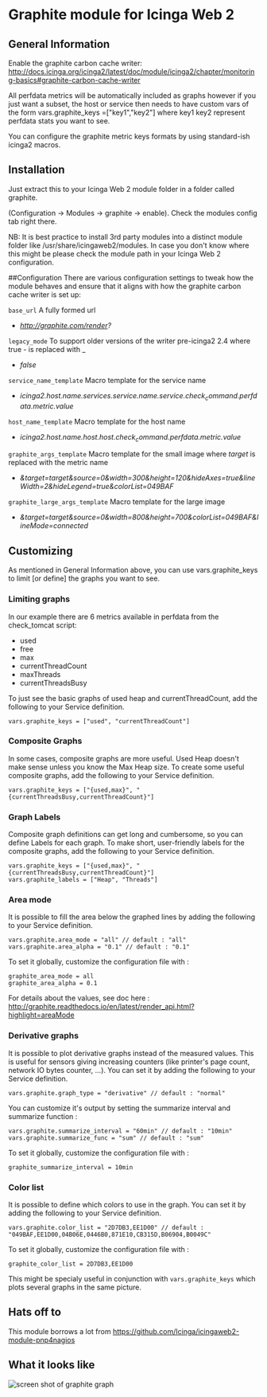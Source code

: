 # Graphite module for Icinga Web 2

## General Information

Enable the graphite carbon cache writer: http://docs.icinga.org/icinga2/latest/doc/module/icinga2/chapter/monitoring-basics#graphite-carbon-cache-writer

All perfdata metrics will be automatically included as graphs however if you just want a subset, the host or service then needs to have custom vars of the form vars.graphite_keys =["key1","key2"] where key1 key2 represent perfdata stats you want to see.

You can configure the graphite metric keys formats by using standard-ish icinga2 macros.

## Installation

Just extract this to your Icinga Web 2 module folder in a folder called graphite.

(Configuration -> Modules -> graphite -> enable). Check the modules config tab right there.

NB: It is best practice to install 3rd party modules into a distinct module
folder like /usr/share/icingaweb2/modules. In case you don't know where this
might be please check the module path in your Icinga Web 2 configuration.

##Configuration
There are various configuration settings to tweak how the module behaves and ensure that it aligns with how the graphite carbon cache writer is set up:

``base_url``
A fully formed url
* *http://graphite.com/render?*

``legacy_mode``
To support older versions of the writer pre-icinga2 2.4 where true - is replaced with _
* *false*

``service_name_template``
Macro template for the service name
* *icinga2.$host.name$.services.$service.name$.$service.check_command$.perfdata.$metric$.value*

``host_name_template``
Macro template for the host name
* *icinga2.$host.name$.host.$host.check_command$.perfdata.$metric$.value*

``graphite_args_template``
Macro template for the small image where $target$ is replaced with the metric name
* *&target=$target$&source=0&width=300&height=120&hideAxes=true&lineWidth=2&hideLegend=true&colorList=049BAF*

``graphite_large_args_template``
Macro template for the large image
* *&target=$target$&source=0&width=800&height=700&colorList=049BAF&lineMode=connected*

## Customizing
As mentioned in General Information above, you can use vars.graphite_keys to limit [or define] the graphs you want to see.

### Limiting graphs
In our example there are 6 metrics available in perfdata from the check_tomcat script:
* used
* free
* max
* currentThreadCount
* maxThreads
* currentThreadsBusy

To just see the basic graphs of used heap and currentThreadCount, add the following to your Service definition.

    vars.graphite_keys = ["used", "currentThreadCount"]

### Composite Graphs
In some cases, composite graphs are more useful.  Used Heap doesn't make sense unless you know the Max Heap size.  To create some useful composite graphs, add the following to your Service definition.

    vars.graphite_keys = ["{used,max}", "{currentThreadsBusy,currentThreadCount}"]

### Graph Labels
Composite graph definitions can get long and cumbersome, so you can define Labels for each graph.  To make short, user-friendly labels for the composite graphs, add the following to your Service definition.

    vars.graphite_keys = ["{used,max}", "{currentThreadsBusy,currentThreadCount}"]
    vars.graphite_labels = ["Heap", "Threads"]

### Area mode
It is possible to fill the area below the graphed lines by adding the following to your Service definition.

    vars.graphite.area_mode = "all" // default : "all"
    vars.graphite.area_alpha = "0.1" // default : "0.1"

To set it globally, customize the configuration file with :

    graphite_area_mode = all
    graphite_area_alpha = 0.1

For details about the values, see doc here : http://graphite.readthedocs.io/en/latest/render_api.html?highlight=areaMode

### Derivative graphs
It is possible to plot derivative graphs instead of the measured values. This is useful for sensors giving increasing counters (like printer's page count, network IO bytes counter, ...). You can set it by adding the following to your Service definition.

    vars.graphite.graph_type = "derivative" // default : "normal"

You can customize it's output by setting the summarize interval and summarize function :

    vars.graphite.summarize_interval = "60min" // default : "10min"
    vars.graphite.summarize_func = "sum" // default : "sum"

To set it globally, customize the configuration file with :

    graphite_summarize_interval = 10min

### Color list
It is possible to define which colors to use in the graph. You can set it by adding the following to your Service definition.

    vars.graphite.color_list = "2D7DB3,EE1D00" // default : "049BAF,EE1D00,04B06E,0446B0,871E10,CB315D,B06904,B0049C"

To set it globally, customize the configuration file with :

    graphite_color_list = 2D7DB3,EE1D00

This might be specialy useful in conjunction with `vars.graphite_keys` which plots several graphs in the same picture.

## Hats off to

This module borrows a lot from https://github.com/Icinga/icingaweb2-module-pnp4nagios

## What it looks like		

![screen shot of graphite graph](https://raw.githubusercontent.com/philiphoy/icingaweb2-module-graphite/master/Capture.PNG)
